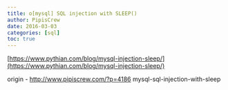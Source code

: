 ```yaml
---
title: o[mysql] SQL injection with SLEEP()
author: PipisCrew
date: 2016-03-03
categories: [sql]
toc: true
---
```


[https://www.pythian.com/blog/mysql-injection-sleep/](https://www.pythian.com/blog/mysql-injection-sleep/)

origin - http://www.pipiscrew.com/?p=4186 mysql-sql-injection-with-sleep